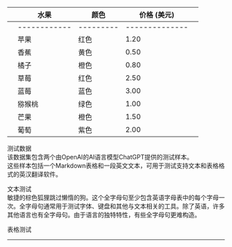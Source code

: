 |  | 水果 | 颜色 | 价格 (美元) |  |
| --- | --- | --- | --- | --- |
|  | ------------ | --------- | -------------- |  |
|  | 苹果 | 红色 | 1.20 |  |
|  | 香蕉 | 黄色 | 0.50 |  |
|  | 橘子 | 橙色 | 0.80 |  |
|  | 草莓 | 红色 | 2.50 |  |
|  | 蓝莓 | 蓝色 | 3.00 |  |
|  | 猕猴桃 | 绿色 | 1.00 |  |
|  | 芒果 | 橙色 | 1.50 |  |
|  | 葡萄 | 紫色 | 2.00 |  |

测试数据  
该数据集包含两个由OpenAI的AI语言模型ChatGPT提供的测试样本。  
这些样本包括一个Markdown表格和一段英文文本，可用于测试支持文本和表格格式的英汉翻译软件。  

文本测试  
敏捷的棕色狐狸跳过懒惰的狗。这个全字母句至少包含英语字母表中的每个字母一次。全字母句通常用于测试字体、键盘和其他与文本相关的工具。除了英语，许多其他语言也有全字母句。由于语言的独特特性，有些全字母句更难构造。  

表格测试

---

